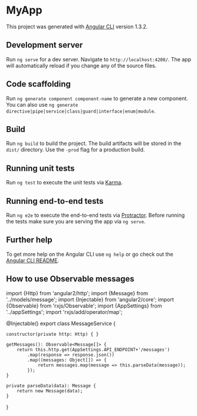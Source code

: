 # MyApp

This project was generated with [Angular CLI](https://github.com/angular/angular-cli) version 1.3.2.

## Development server

Run `ng serve` for a dev server. Navigate to `http://localhost:4200/`. The app will automatically reload if you change any of the source files.

## Code scaffolding

Run `ng generate component component-name` to generate a new component. You can also use `ng generate directive|pipe|service|class|guard|interface|enum|module`.

## Build

Run `ng build` to build the project. The build artifacts will be stored in the `dist/` directory. Use the `-prod` flag for a production build.

## Running unit tests

Run `ng test` to execute the unit tests via [Karma](https://karma-runner.github.io).

## Running end-to-end tests

Run `ng e2e` to execute the end-to-end tests via [Protractor](http://www.protractortest.org/).
Before running the tests make sure you are serving the app via `ng serve`.

## Further help

To get more help on the Angular CLI use `ng help` or go check out the [Angular CLI README](https://github.com/angular/angular-cli/blob/master/README.md).

## How to use Observable messages
import {Http} from 'angular2/http';
import {Message} from '../models/message';
import {Injectable} from 'angular2/core';
import {Observable} from 'rxjs/Observable';
import {AppSettings} from '../appSettings';
import 'rxjs/add/operator/map';

@Injectable()
export class MessageService {

    constructor(private http: Http) { }

    getMessages(): Observable<Message[]> {
        return this.http.get(AppSettings.API_ENDPOINT+'/messages')
            .map(response => response.json())
            .map((messages: Object[]) => {
                return messages.map(message => this.parseData(message));
            });
    }

    private parseData(data): Message {
        return new Message(data);
    }
}
